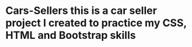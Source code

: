 # Cars-Sellers this is a car seller project I created to practice my CSS, HTML and Bootstrap skills
